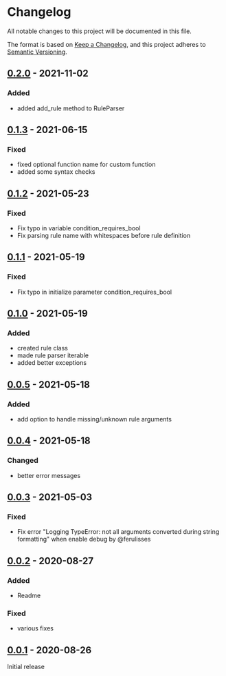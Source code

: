 # Changelog
All notable changes to this project will be documented in this file.

The format is based on [Keep a Changelog](https://keepachangelog.com/en/1.0.0/),
and this project adheres to [Semantic Versioning](https://semver.org/spec/v2.0.0.html).


## [0.2.0] - 2021-11-02

### Added

- added add_rule method to RuleParser


## [0.1.3] - 2021-06-15

### Fixed

- fixed optional function name for custom function
- added some syntax checks


## [0.1.2] - 2021-05-23

### Fixed

- Fix typo in variable  condition_requires_bool
- Fix parsing rule name with whitespaces before rule definition


## [0.1.1] - 2021-05-19

### Fixed

- Fix typo in initialize parameter  condition_requires_bool


## [0.1.0] - 2021-05-19

### Added

- created rule class
- made rule parser iterable
- added better exceptions


## [0.0.5] - 2021-05-18

### Added

- add option to handle missing/unknown rule arguments


## [0.0.4] - 2021-05-18

### Changed

- better error messages


## [0.0.3] - 2021-05-03

### Fixed

- Fix error "Logging TypeError: not all arguments converted during string formatting" when enable debug by @ferulisses


## [0.0.2] - 2020-08-27

### Added

- Readme

### Fixed

- various fixes


## [0.0.1] - 2020-08-26

Initial release


[0.2.0]: https://github.com/manfred-kaiser/business-rule-engine/compare/0.1.3...0.2.0
[0.1.3]: https://github.com/manfred-kaiser/business-rule-engine/compare/0.1.2...0.1.3
[0.1.2]: https://github.com/manfred-kaiser/business-rule-engine/compare/0.1.1...0.1.2
[0.1.1]: https://github.com/manfred-kaiser/business-rule-engine/compare/0.1.0...0.1.1
[0.1.0]: https://github.com/manfred-kaiser/business-rule-engine/compare/0.0.5...0.1.0
[0.0.5]: https://github.com/manfred-kaiser/business-rule-engine/compare/0.0.4...0.0.5
[0.0.4]: https://github.com/manfred-kaiser/business-rule-engine/compare/0.0.3...0.0.4
[0.0.3]: https://github.com/manfred-kaiser/business-rule-engine/compare/v0.0.2...0.0.3
[0.0.2]: https://github.com/manfred-kaiser/business-rule-engine/compare/v0.0.1...v0.0.2
[0.0.1]: https://github.com/manfred-kaiser/business-rule-engine/releases/tag/v0.0.1
